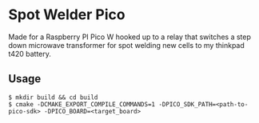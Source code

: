 # Spot Welder Pico
Made for a Raspberry PI Pico W hooked up to a relay that switches a step down microwave transformer for spot welding new cells to my thinkpad t420 battery.

## Usage
```conosle
$ mkdir build && cd build
$ cmake -DCMAKE_EXPORT_COMPILE_COMMANDS=1 -DPICO_SDK_PATH=<path-to-pico-sdk> -DPICO_BOARD=<target_board>
```